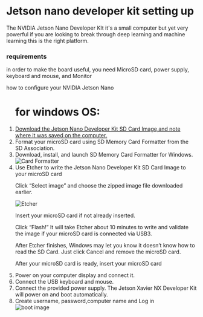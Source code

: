 # Jetson nano developer kit setting up 

The NVIDIA Jetson Nano Developer KIt it's a small computer but yet very powerful if you are looking to break through deep learning and machine learning this is the right platform.   

<h3>requirements</h3>

<p>in order to make the board useful, you need MicroSD card, power supply, keyboard and mouse, and Monitor </p>

<h>how to configure your NVIDIA Jetson Nano </h>
<ol>

# for windows OS:

<li><a href="https://developer.nvidia.com/embedded/downloads">Download the Jetson Nano Developer Kit SD Card Image,and note where it was saved on the computer.</a></li>

<li>Format your microSD card using SD Memory Card Formatter from the SD Association.
<li>Download, install, and launch SD Memory Card Formatter for Windows.</li>
<img src="https://developer.nvidia.com/sites/default/files/akamai/embedded/images/jetsonNano/gettingStarted/Jetson_Nano-Getting_Started-Windows-SD_Card_Formatter.png" alt="Card Formatter"></li>
<li>Use Etcher to write the Jetson Nano Developer Kit SD Card Image to your microSD card
<p>Click “Select image” and choose the zipped image file downloaded earlier.</p>
<img src="https://developer.nvidia.com/sites/default/files/akamai/embedded/images/jetsonNano/gettingStarted/Jetson_Nano-Getting_Started-Windows-Etcher.png" alt="Etcher">
<p>Insert your microSD card if not already inserted.</p>
<p>Click “Flash!” It will take Etcher about 10 minutes to write and validate the image if your microSD card is connected via USB3.</p>
<p>After Etcher finishes, Windows may let you know it doesn’t know how to read the SD Card. Just click Cancel and remove the microSD card.</p>
<p>After your microSD card is ready, insert your microSD card </p>
</li>
<li>Power on your computer display and connect it.</li>

<li>Connect the USB keyboard and mouse.</li>
<li>Connect the provided power supply. The Jetson Xavier NX Developer Kit will power on and boot automatically.</li>
<li>Create username, password,computer name and Log in</li>
<img src="https://developer.nvidia.com/sites/default/files/akamai/embedded/images/jetsonNX/getting_started/Getting_started-Jetson_Xavier_NX-screenshot.png" alt="boot image">

</ol>
